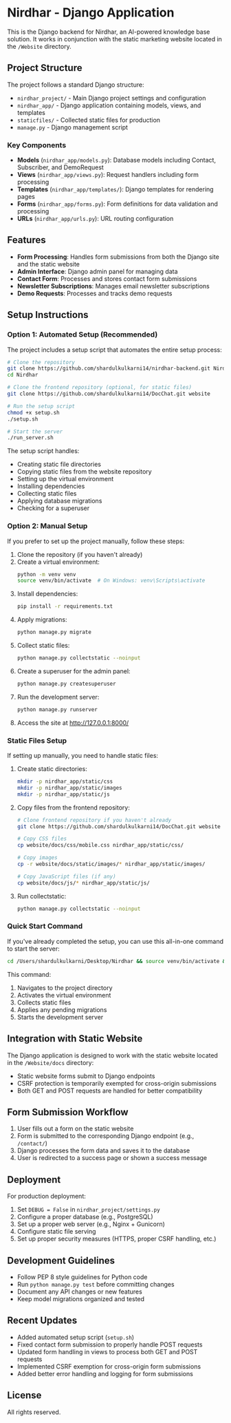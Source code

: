 # Nirdhar - Django Application

This is the Django backend for Nirdhar, an AI-powered knowledge base solution. It works in conjunction with the static marketing website located in the `/Website` directory.

## Project Structure

The project follows a standard Django structure:

- `nirdhar_project/` - Main Django project settings and configuration
- `nirdhar_app/` - Django application containing models, views, and templates
- `staticfiles/` - Collected static files for production
- `manage.py` - Django management script

### Key Components

- **Models** (`nirdhar_app/models.py`): Database models including Contact, Subscriber, and DemoRequest
- **Views** (`nirdhar_app/views.py`): Request handlers including form processing
- **Templates** (`nirdhar_app/templates/`): Django templates for rendering pages
- **Forms** (`nirdhar_app/forms.py`): Form definitions for data validation and processing
- **URLs** (`nirdhar_app/urls.py`): URL routing configuration

## Features

- **Form Processing**: Handles form submissions from both the Django site and the static website
- **Admin Interface**: Django admin panel for managing data
- **Contact Form**: Processes and stores contact form submissions
- **Newsletter Subscriptions**: Manages email newsletter subscriptions
- **Demo Requests**: Processes and tracks demo requests

## Setup Instructions

### Option 1: Automated Setup (Recommended)

The project includes a setup script that automates the entire setup process:

```bash
# Clone the repository
git clone https://github.com/shardulkulkarni14/nirdhar-backend.git Nirdhar
cd Nirdhar

# Clone the frontend repository (optional, for static files)
git clone https://github.com/shardulkulkarni14/DocChat.git website

# Run the setup script
chmod +x setup.sh
./setup.sh

# Start the server
./run_server.sh
```

The setup script handles:
- Creating static file directories
- Copying static files from the website repository
- Setting up the virtual environment
- Installing dependencies
- Collecting static files
- Applying database migrations
- Checking for a superuser

### Option 2: Manual Setup

If you prefer to set up the project manually, follow these steps:

1. Clone the repository (if you haven't already)
2. Create a virtual environment:
   ```bash
   python -m venv venv
   source venv/bin/activate  # On Windows: venv\Scripts\activate
   ```
3. Install dependencies:
   ```bash
   pip install -r requirements.txt
   ```
4. Apply migrations:
   ```bash
   python manage.py migrate
   ```
5. Collect static files:
   ```bash
   python manage.py collectstatic --noinput
   ```
6. Create a superuser for the admin panel:
   ```bash
   python manage.py createsuperuser
   ```
7. Run the development server:
   ```bash
   python manage.py runserver
   ```
8. Access the site at http://127.0.0.1:8000/

### Static Files Setup

If setting up manually, you need to handle static files:

1. Create static directories:
   ```bash
   mkdir -p nirdhar_app/static/css
   mkdir -p nirdhar_app/static/images
   mkdir -p nirdhar_app/static/js
   ```

2. Copy files from the frontend repository:
   ```bash
   # Clone frontend repository if you haven't already
   git clone https://github.com/shardulkulkarni14/DocChat.git website
   
   # Copy CSS files
   cp website/docs/css/mobile.css nirdhar_app/static/css/
   
   # Copy images
   cp -r website/docs/static/images/* nirdhar_app/static/images/
   
   # Copy JavaScript files (if any)
   cp website/docs/js/* nirdhar_app/static/js/
   ```

3. Run collectstatic:
   ```bash
   python manage.py collectstatic --noinput
   ```

### Quick Start Command

If you've already completed the setup, you can use this all-in-one command to start the server:

```bash
cd /Users/shardulkulkarni/Desktop/Nirdhar && source venv/bin/activate && python manage.py collectstatic --noinput && python manage.py migrate && python manage.py runserver
```

This command:
1. Navigates to the project directory
2. Activates the virtual environment
3. Collects static files
4. Applies any pending migrations
5. Starts the development server

## Integration with Static Website

The Django application is designed to work with the static website located in the `/Website/docs` directory:

- Static website forms submit to Django endpoints
- CSRF protection is temporarily exempted for cross-origin submissions
- Both GET and POST requests are handled for better compatibility

## Form Submission Workflow

1. User fills out a form on the static website
2. Form is submitted to the corresponding Django endpoint (e.g., `/contact/`)
3. Django processes the form data and saves it to the database
4. User is redirected to a success page or shown a success message

## Deployment

For production deployment:

1. Set `DEBUG = False` in `nirdhar_project/settings.py`
2. Configure a proper database (e.g., PostgreSQL)
3. Set up a proper web server (e.g., Nginx + Gunicorn)
4. Configure static file serving
5. Set up proper security measures (HTTPS, proper CSRF handling, etc.)

## Development Guidelines

- Follow PEP 8 style guidelines for Python code
- Run `python manage.py test` before committing changes
- Document any API changes or new features
- Keep model migrations organized and tested

## Recent Updates

- Added automated setup script (`setup.sh`)
- Fixed contact form submission to properly handle POST requests
- Updated form handling in views to process both GET and POST requests
- Implemented CSRF exemption for cross-origin form submissions
- Added better error handling and logging for form submissions

## License

All rights reserved. 